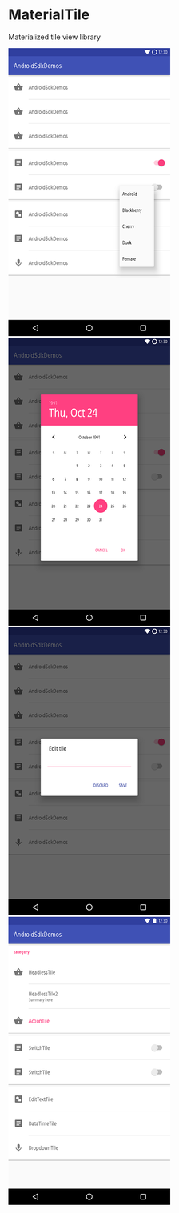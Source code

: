 # MaterialTile
Materialized tile view library

![Logo](art/1.png)
![Logo](art/2.png)
![Logo](art/3.png)
![Logo](art/4.png)
